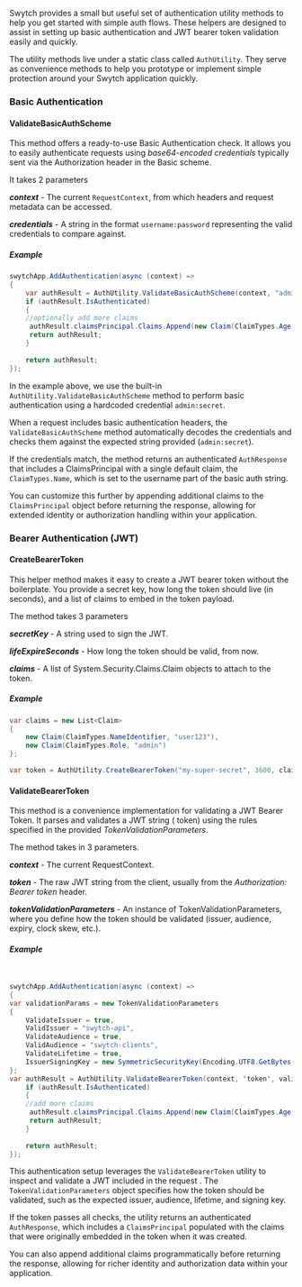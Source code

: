 
Swytch provides a small but useful set of authentication utility methods to help you get started with simple auth flows.
These helpers are designed to assist in setting up basic authentication and JWT bearer token validation easily and
quickly.

The utility methods live under a static class called `AuthUtility`. They serve as convenience methods to help you
prototype or implement simple protection around your Swytch application quickly.

### Basic Authentication

#### ValidateBasicAuthScheme

This method offers a ready-to-use Basic Authentication check. It allows you to easily authenticate requests using
_base64-encoded credentials_ typically sent via the Authorization header in the Basic scheme.

It takes 2 parameters

**_context_** - The current `RequestContext`, from which headers and request metadata can be accessed.

**_credentials_** - A string in the format `username:password` representing the valid credentials to compare against.

##### Example

```csharp
swytchApp.AddAuthentication(async (context) =>
{    
    var authResult = AuthUtility.ValidateBasicAuthScheme(context, "admin:secret");
    if (authResult.IsAuthenticated)
    {
    //optionally add more claims
     authResult.claimsPrincipal.Claims.Append(new Claim(ClaimTypes.Age, 45));
     return authResult;
    }
    
    return authResult;
});

```

In the example above, we use the built-in `AuthUtility.ValidateBasicAuthScheme` method to perform basic authentication
using a hardcoded credential `admin:secret`.

When a request includes basic authentication headers, the `ValidateBasicAuthScheme` method automatically decodes the
credentials and checks them against the expected string provided (`admin:secret`).

If the credentials match, the method returns an authenticated `AuthResponse` that includes a ClaimsPrincipal with a
single
default claim, the `ClaimTypes.Name`, which is set to the username part of the basic auth string.

You can customize this further by appending additional
claims to the `ClaimsPrincipal` object before returning the response, allowing for extended identity or authorization handling
within your application.

### Bearer Authentication (JWT)

#### CreateBearerToken

This helper method makes it easy to create a JWT bearer token without the boilerplate. You provide a secret key, how
long the
token should live (in seconds), and a list of claims to embed in the token payload.

The method takes 3 parameters

**_secretKey_** - A string used to sign the JWT.

**_lifeExpireSeconds_** - How long the token should be valid, from now.

**_claims_** - A list of System.Security.Claims.Claim objects to attach to the token.

##### Example

```csharp
var claims = new List<Claim>
{
    new Claim(ClaimTypes.NameIdentifier, "user123"),
    new Claim(ClaimTypes.Role, "admin")
};

var token = AuthUtility.CreateBearerToken("my-super-secret", 3600, claims);

```

#### ValidateBearerToken

This method is a convenience implementation for validating a JWT Bearer Token. It parses and validates a JWT string (
token) using the rules specified in the provided _TokenValidationParameters_.

The method takes in 3 parameters.

_**context**_ - The current RequestContext.

_**token**_ - The raw JWT string from the client, usually from the _Authorization: Bearer token_ header.

_**tokenValidationParameters**_ - An instance of TokenValidationParameters, where you define how the token should be
validated (issuer, audience, expiry, clock skew, etc.).

##### Example

```csharp


swytchApp.AddAuthentication(async (context) =>
{  
var validationParams = new TokenValidationParameters
{
    ValidateIssuer = true,
    ValidIssuer = "swytch-api",
    ValidateAudience = true,
    ValidAudience = "swytch-clients",
    ValidateLifetime = true,
    IssuerSigningKey = new SymmetricSecurityKey(Encoding.UTF8.GetBytes("my-super-secret")),
};  
var authResult = AuthUtility.ValidateBearerToken(context, 'token', validationParams);
    if (authResult.IsAuthenticated)
    {
    //add more claims
     authResult.claimsPrincipal.Claims.Append(new Claim(ClaimTypes.Age, 45));
     return authResult;
    }
    
    return authResult;
});

```

This authentication setup leverages the `ValidateBearerToken` utility to inspect and validate a JWT included in the
request . The `TokenValidationParameters` object specifies how the token
should be validated, such as the expected issuer, audience, lifetime, and signing key.

If the token passes all checks, the utility returns an authenticated `AuthResponse`, which includes a `ClaimsPrincipal`
populated with the claims that were originally embedded in the token when it was created.

You can also append additional claims programmatically before
returning the response, allowing for richer identity and authorization data within your application.




